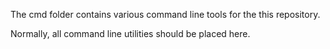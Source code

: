 The cmd folder contains various command line tools for the this repository.

Normally, all command line utilities should be placed here.
